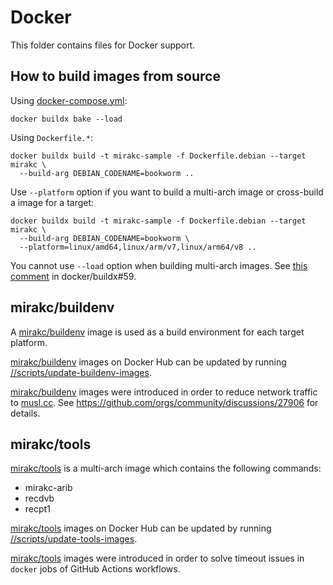 # Docker

This folder contains files for Docker support.

## How to build images from source

Using [docker-compose.yml](./docker-compose.yml):

```shell
docker buildx bake --load
```

Using `Dockerfile.*`:

```shell
docker buildx build -t mirakc-sample -f Dockerfile.debian --target mirakc \
  --build-arg DEBIAN_CODENAME=bookworm ..
```

Use `--platform` option if you want to build a multi-arch image or cross-build
a image for a target:

```shell
docker buildx build -t mirakc-sample -f Dockerfile.debian --target mirakc \
  --build-arg DEBIAN_CODENAME=bookworm \
  --platform=linux/amd64,linux/arm/v7,linux/arm64/v8 ..
```

You cannot use `--load` option when building multi-arch images.  See
[this comment](https://github.com/docker/buildx/issues/59#issuecomment-659303756)
in docker/buildx#59.

## mirakc/buildenv

A [mirakc/buildenv] image is used as a build environment for each target platform.

[mirakc/buildenv] images on Docker Hub can be updated by running
[//scripts/update-buildenv-images](../scripts/update-buildenv-images).

[mirakc/buildenv] images were introduced in order to reduce network traffic to
[musl.cc].  See https://github.com/orgs/community/discussions/27906 for details.

## mirakc/tools

[mirakc/tools] is a multi-arch image which contains the following commands:

* mirakc-arib
* recdvb
* recpt1

[mirakc/tools] images on Docker Hub can be updated by running
[//scripts/update-tools-images](../scripts/update-tools-images).

[mirakc/tools] images were introduced in order to solve timeout issues in
`docker` jobs of GitHub Actions workflows.

[mirakc/buildenv]: https://hub.docker.com/r/mirakc/buildenv
[mirakc/tools]: https://hub.docker.com/r/mirakc/tools
[musl.cc]: https://musl.cc/
